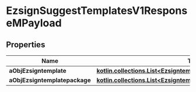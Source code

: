 
# EzsignSuggestTemplatesV1ResponseMPayload

## Properties
Name | Type | Description | Notes
------------ | ------------- | ------------- | -------------
**aObjEzsigntemplate** | [**kotlin.collections.List&lt;EzsigntemplateResponseCompound&gt;**](EzsigntemplateResponseCompound.md) |  | 
**aObjEzsigntemplatepackage** | [**kotlin.collections.List&lt;EzsigntemplatepackageResponseCompound&gt;**](EzsigntemplatepackageResponseCompound.md) |  | 



